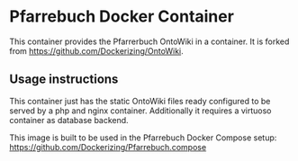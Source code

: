 # Pfarrebuch Docker Container

This container provides the Pfarrerbuch OntoWiki in a container.
It is forked from https://github.com/Dockerizing/OntoWiki.

## Usage instructions

This container just has the static OntoWiki files ready configured to be served by a php and nginx container.
Additionally it requires a virtuoso container as database backend.

This image is built to be used in the Pfarrebuch Docker Compose setup: https://github.com/Dockerizing/Pfarrebuch.compose
